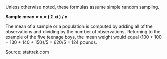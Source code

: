 Unless otherwise noted, these formulas assume simple random sampling.

**Sample mean** **= x = ( Σ xi ) / n**

The mean of a sample or a population is computed by adding all of the observations and dividing by the number of observations. Returning to the example of the five teenage boys, the mean weight would equal (100 + 100 + 130 + 140 + 150)/5 = 620/5 = 124 pounds. 

Source: stattrek.com